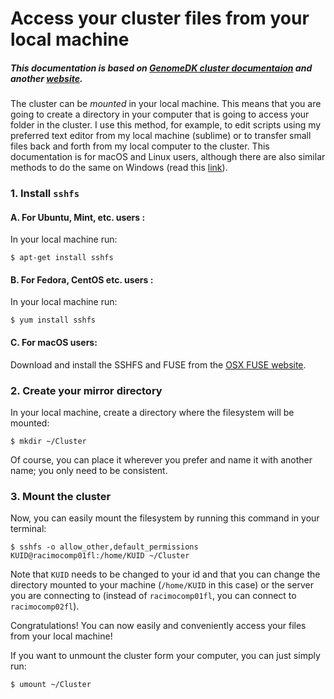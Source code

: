 # Access your cluster files from your local machine

##### This documentation is based on [GenomeDK cluster documentaion](https://genome.au.dk/docs/working-with-data/#accessing-your-files-locally) and another [website](https://www.digitalocean.com/community/tutorials/how-to-use-sshfs-to-mount-remote-file-systems-over-ssh).

The cluster can be *mounted* in your local machine. This means that you are going to create a directory in your computer that is going to access your folder in the cluster. I use this method, for example, to edit scripts using my preferred text editor from my local machine (sublime) or to transfer small files back and forth from my local computer to the cluster. This documentation is for macOS and Linux users, although there are also similar methods to do the same on Windows (read this [link](https://www.digitalocean.com/community/tutorials/how-to-use-sshfs-to-mount-remote-file-systems-over-ssh)).

### 1. Install `sshfs`

#### A. For Ubuntu, Mint, etc. users :

In your local machine run:

```
$ apt-get install sshfs
```

#### B. For Fedora, CentOS etc. users : 

In your local machine run:

```
$ yum install sshfs
```

#### C. For macOS users:

Download and install the SSHFS and FUSE from the [OSX FUSE website](https://osxfuse.github.io/).

### 2. Create your mirror directory

In your local machine, create a directory where the filesystem will be mounted: 

```
$ mkdir ~/Cluster
```

Of course, you can place it wherever you prefer and name it with another name; you only need to be consistent.

### 3. Mount the cluster

Now, you can easily mount the filesystem by running this command in your terminal:

```
$ sshfs -o allow_other,default_permissions KUID@racimocomp01fl:/home/KUID ~/Cluster
```

Note that `KUID` needs to be changed to your id and that you can change the directory mounted to your machine (`/home/KUID` in this case) or the server you are connecting to (instead of `racimocomp01fl`, you can connect to `racimocomp02fl`).


Congratulations! You can now easily and conveniently access your files from your local machine!

If you want to unmount the cluster form your computer, you can just simply run:

```
$ umount ~/Cluster
```
